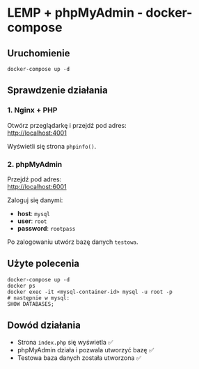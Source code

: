 
# LEMP + phpMyAdmin - docker-compose

## Uruchomienie

```
docker-compose up -d
```

## Sprawdzenie działania

### 1. Nginx + PHP

Otwórz przeglądarkę i przejdź pod adres:  
[http://localhost:4001](http://localhost:4001)

Wyświetli się strona `phpinfo()`.

### 2. phpMyAdmin

Przejdź pod adres:  
[http://localhost:6001](http://localhost:6001)

Zaloguj się danymi:
- **host**: `mysql`
- **user**: `root`
- **password**: `rootpass`

Po zalogowaniu utwórz bazę danych `testowa`.

## Użyte polecenia

```
docker-compose up -d
docker ps
docker exec -it <mysql-container-id> mysql -u root -p
# następnie w mysql:
SHOW DATABASES;
```

## Dowód działania

- Strona `index.php` się wyświetla ✅
- phpMyAdmin działa i pozwala utworzyć bazę ✅
- Testowa baza danych została utworzona ✅
